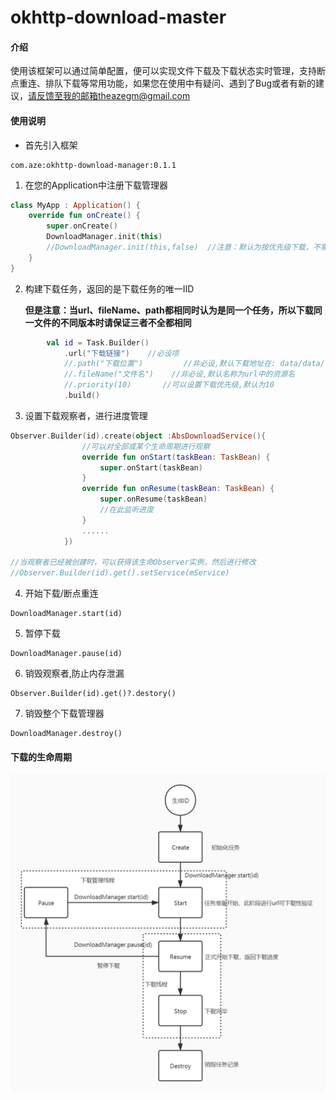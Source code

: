 # okhttp-download-master

#### 介绍
使用该框架可以通过简单配置，便可以实现文件下载及下载状态实时管理，支持断点重连、排队下载等常用功能，如果您在使用中有疑问、遇到了Bug或者有新的建议，请反馈至我的邮箱theazegm@gmail.com

#### 使用说明
- 首先引入框架
```
com.aze:okhttp-download-manager:0.1.1
```

1. 在您的Application中注册下载管理器

```kotlin
class MyApp : Application() {
    override fun onCreate() {
        super.onCreate()
        DownloadManager.init(this)
        //DownloadManager.init(this,false)  //注意：默认为按优先级下载，不需要按优先级下载时请设定byPriority参数
    }
}
```

2. 构建下载任务，返回的是下载任务的唯一IID

   **但是注意：当url、fileName、path都相同时认为是同一个任务，所以下载同一文件的不同版本时请保证三者不全都相同**

```kotlin
        val id = Task.Builder()
            .url("下载链接")    //必设项
            //.path("下载位置")         //非必设,默认下载地址在: data/data/包名/files/
            //.fileName("文件名")    //非必设,默认名称为url中的资源名
            //.priority(10)       //可以设置下载优先级,默认为10
            .build()
```

3. 设置下载观察者，进行进度管理

```kotlin
Observer.Builder(id).create(object :AbsDownloadService(){
    			//可以对全部或某个生命周期进行观察
    			override fun onStart(taskBean: TaskBean) {
                    super.onStart(taskBean)
                }
                override fun onResume(taskBean: TaskBean) {
                    super.onResume(taskBean)
                    //在此监听进度
                }
    			......
            })

//当观察者已经被创建时，可以获得该生命Observer实例，然后进行修改
//Observer.Builder(id).get().setService(mService)
```

4. 开始下载/断点重连

```
DownloadManager.start(id)
```

5. 暂停下载

```
DownloadManager.pause(id)
```

6. 销毁观察者,防止内存泄漏

```
Observer.Builder(id).get()?.destory()
```

7. 销毁整个下载管理器

```
DownloadManager.destroy()
```

#### 下载的生命周期

![](life.jpg)
